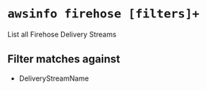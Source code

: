 # `awsinfo firehose [filters]+`

List all Firehose Delivery Streams

## Filter matches against

* DeliveryStreamName
